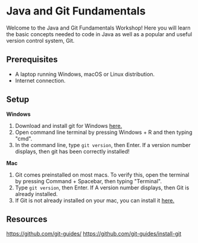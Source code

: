 # Java and Git Fundamentals
Welcome to the Java and Git Fundamentals Workshop! Here you will learn the basic concepts needed to code in Java as well as a popular and useful version control system, Git.

## Prerequisites
* A laptop running Windows, macOS or Linux distribution.
* Internet connection.

## Setup
**Windows**
1. Download and install git for Windows [here.](https://gitforwindows.org/)
2. Open command line terminal by pressing Windows + R and then typing "cmd".
3. In the command line, type ```git version```, then Enter. If a version number displays, then git has been correctly installed!

**Mac**
1. Git comes preinstalled on most macs. To verify this, open the terminal by pressing Command + Spacebar, then typing "Terminal".
2. Type ```git version```, then Enter. If A version number displays, then Git is already installed.
3. If Git is not already installed on your mac, you can install it [here.](https://git-scm.com/download/mac)

## Resources
https://github.com/git-guides/
https://github.com/git-guides/install-git
